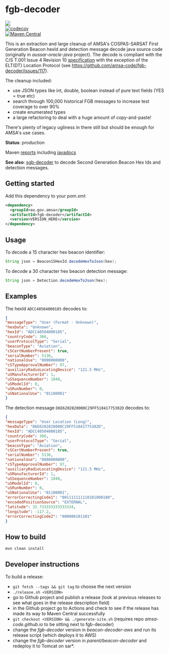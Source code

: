 # fgb-decoder
<a href="https://github.com/amsa-code/fgb-decoder/actions/workflows/ci.yml"><img src="https://github.com/amsa-code/fgb-decoder/actions/workflows/ci.yml/badge.svg"/></a><br/>
[![codecov](https://codecov.io/gh/amsa-code/fgb-decoder/branch/master/graph/badge.svg)](https://codecov.io/gh/amsa-code/fgb-decoder)<br/>
[![Maven Central](https://maven-badges.herokuapp.com/maven-central/au.gov.amsa/fgb-decoder/badge.svg?style=flat)](https://maven-badges.herokuapp.com/maven-central/au.gov.amsa/fgb-decoder)<br/>

This is an extraction and large cleanup of AMSA's COSPAS-SARSAT First Generation Beacon hexId and detection message decode java source code (originally in *aussar-oracle-java* project). The decode is compliant with the C/S T.001 Issue 4 Revision 10 [specification]([https://www.cospas-sarsat.int/images/stories/SystemDocs/Current/T001-MAR-25-2022.pdf](https://cospas-sarsat.int/images/stories/SystemDocs/Current/A002-NOV-29-2022.pdf)) with the exception of the ELT(DT) Location Protocol (see https://github.com/amsa-code/fgb-decoder/issues/117).

The cleanup included:
* use JSON types like int, double, boolean instead of pure text fields (YES = true etc)
* search through 100,000 historical FGB messages to increase test coverage to over 90%
* create enumerated types
* a large refactoring to deal with a huge amount of copy-and-paste!

There's plenty of legacy ugliness in there still but should be enough for AMSA's use cases.

**Status**: production

Maven [reports](https://amsa-code.github.io/fgb-decoder/index.html) including [javadocs](https://amsa-code.github.io/fgb-decoder/apidocs/index.html)

**See also**: [sgb-decoder](https://github.com/amsa-code/sgb-decoder.git) to decode Second Generation Beacon Hex Ids and detection messages.

## Getting started
Add this dependency to your pom.xml:

```xml
<dependency>
  <groupId>au.gov.amsa</groupId>
  <artifactId>fgb-decoder</artifactId>
  <version>VERSION_HERE</version>
</dependency>
```

## Usage
To decode a 15 character hex beacon identifier:

```java
String json = Beacon15HexId.decodeHexToJson(hex);
```

To decode a 30 character hex beacon detection message:

```java
String json = Detection.decodeHexToJson(hex);
```
## Examples
The hexId `ADCC40504000185` decodes to:
```json
{
"messageType": "User (Format - Unknown)",
"hexData": "Unknown",
"hexId": "ADCC40504000185",
"countryCode": 366,
"userProtocolType": "Serial",
"beaconType": "Aviation",
"cSCertNumberPresent": true,
"serialNumber": 5136,
"nationalUse": "0000000000",
"cSTypeApprovalNumber": 97,
"auxiliaryRadioLocatingDevice": "121.5 MHz",
"uSManufacturerId": 1,
"uSSequenceNumber": 1040,
"uSModelId": 0,
"uSRunNumber": 0,
"uSNationalUse": "01100001"
}
```

The detection message `D6E6202820000C29FF51041775302D` decodes to:

```json
{
"messageType": "User Location (Long)",
"hexData": "D6E6202820000C29FF51041775302D",
"hexId": "ADCC40504000185",
"countryCode": 366,
"userProtocolType": "Serial",
"beaconType": "Aviation",
"cSCertNumberPresent": true,
"serialNumber": 5136,
"nationalUse": "0000000000",
"cSTypeApprovalNumber": 97,
"auxiliaryRadioLocatingDevice": "121.5 MHz",
"uSManufacturerId": 1,
"uSSequenceNumber": 1040,
"uSModelId": 0,
"uSRunNumber": 0,
"uSNationalUse": "01100001",
"errorCorrectingCode1": "001111111110101000100",
"encodedPositionSource": "EXTERNAL",
"latitude": 32.733333333333334,
"longitude": -117.2,
"errorCorrectingCode2": "000000101101"
}
```
## How to build
```bash
mvn clean install
```

## Developer instructions
To build a release:
* `git fetch --tags && git tag` to choose the next version
* `./release.sh <VERSION>`
* go to Github project and publish a release (look at previous releases to see what goes in the release description field)
* in the Github project go to Actions and check to see if the release has made its way to Maven Central successfully
* `git checkout <VERSION> && ./generate-site.sh` (requires repo *amsa-code.github.io* to be sitting next to fgb-decoder)
* change the *fgb-decoder* version in *beacon-decoder-aws* and run its release script (which deploys it to AWS)
* change the *fgb-decoder* version in *parent/beacon-decoder* and redeploy it to Tomcat on sar*.
